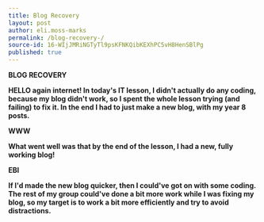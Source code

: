 ```yaml
---
title: Blog Recovery 
layout: post
author: eli.moss-marks
permalink: /blog-recovery-/
source-id: 16-WIjJMRiNGTyTl9psKFNKQibKEXhPC5vH8HenSBlPg
published: true
---
```

**BLOG RECOVERY**

**HELLO again internet! In today's IT lesson, I didn't actually do any coding, because my blog didn't work, so I spent the whole lesson trying (and failing) to fix it. In the end I had to just make a new blog, with my year 8 posts.**

**WWW**

**What went well was that by the end of the lesson, I had a new, fully working blog!**

**EBI**

**If I'd made the new blog quicker, then I could've got on with some coding. The rest of my group could've done a bit more work while I was fixing my blog, so my target is to work a bit more efficiently and try to avoid distractions.**

